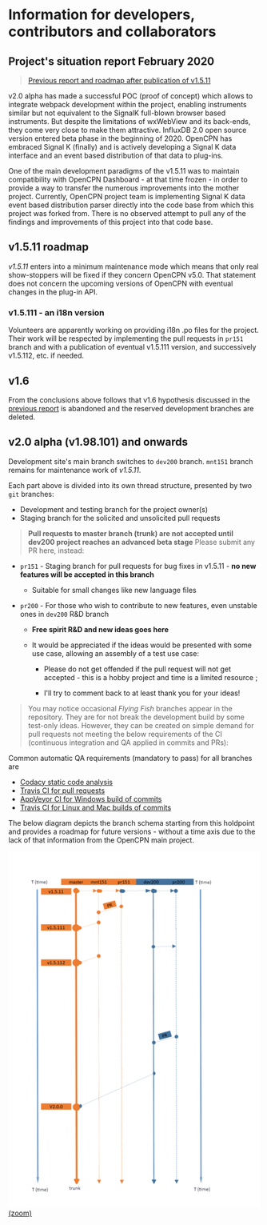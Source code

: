 # Information for developers, contributors and collaborators

## Project's situation report February 2020

>[Previous report and roadmap after publication of v1.5.11](https://github.com/canne/dashboard_tactics_pi/blob/c7656142b49c6bb38b3d1c681db9b2426f22193a/docs/developers/README.md)

v2.0 alpha has made a successful POC (proof of concept) which allows to integrate webpack development within the project, enabling instruments similar but not equivalent to the SignalK full-blown browser based instruments. But despite the limitations of wxWebView and its back-ends, they come very close to make them attractive. InfluxDB 2.0 open source version entered beta phase in the beginning of 2020. OpenCPN has embraced Signal K (finally) and is actively developing a Signal K data interface and an event based distribution of that data to plug-ins.

One of the main development paradigms of the v1.5.11 was to maintain compatibility with OpenCPN Dashboard - at that time frozen - in order to provide a way to transfer the numerous improvements into the mother project. Currently, OpenCPN project team is implementing Signal K data event based distribution parser directly into the code base from which this project was forked from. There is no observed attempt to pull any of the findings and improvements of this project into that code base.

## v1.5.11 roadmap

_v1.5.11_ enters into a minimum maintenance mode which means that only real show-stoppers will be fixed if they concern OpenCPN v5.0. That statement does not concern the upcoming versions of OpenCPN with eventual changes in the plug-in API.

### v1.5.111 - an i18n version

Volunteers are apparently working on providing i18n .po files for the project. Their work will be respected by implementing the pull requests in `pr151` branch and with a publication of eventual v1.5.111 version, and successively v1.5.112, etc. if needed.

## v1.6

From the conclusions above follows that v1.6 hypothesis discussed in the [previous report](https://github.com/canne/dashboard_tactics_pi/blob/c7656142b49c6bb38b3d1c681db9b2426f22193a/docs/developers/README.md) is abandoned and the reserved development branches are deleted.

## v2.0 alpha (v1.98.101) and onwards

Development site's main branch switches to `dev200` branch. `mnt151` branch remains for maintenance work of _v1.5.11_.

Each part above is divided into its own thread structure, presented by two `git` branches:

* Development and testing branch for the project owner(s)
* Staging branch for the solicited and unsolicited pull requests

> **Pull requests to master branch (trunk) are not accepted until dev200 project reaches an advanced beta stage** Please submit any PR here, instead:

* `pr151` - Staging branch for pull requests for bug fixes in v1.5.11 - **no new features will be accepted in this branch**

  * Suitable for small changes like new language files

* `pr200` - For those who wish to contribute to new features, even unstable ones in `dev200` R&D branch

   * **Free spirit R&D and new ideas goes here**
   
   * It would be appreciated if the ideas would be presented with some use case, allowing an assembly of a test use case:
   
     * Please do not get offended if the pull request will not get accepted - this is a hobby project and time is a limited resource ;
     
     * I'll try to comment back to at least thank you for your ideas!

>You may notice occasional _Flying Fish_ branches appear in the repository. They are for not break the development build by some test-only ideas. However, they can be created on simple demand for pull requests not meeting the below requirements of the CI (continuous integration and QA applied in commits and PRs):

Common automatic QA requirements (mandatory to pass) for all branches are
* [Codacy static code analysis](https://app.codacy.com/manual/petri38-github/dashboard_tactics_pi/dashboard)
* [Travis CI for pull requests](https://travis-ci.org/canne/dashboard_tactics_pi)
* [AppVeyor CI for Windows build of commits](https://ci.appveyor.com/project/canne/dashboard-tactics-pi)
* [Travis CI for Linux and Mac builds of commits](https://travis-ci.org/canne/dashboard_tactics_pi)

The below diagram depicts the branch schema starting from this holdpoint and provides a roadmap for future versions - without a time axis due to the lack of that information from the OpenCPN main project.

![v1.98.103_holdpoint_threads.png](v1.98.103_holdpoint_threads.png) [(zoom)](img/v1.98.103_holdpoint_threads.png)
